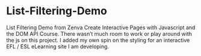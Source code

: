 # List-Filtering-Demo
List Filtering Demo from Zenva Create Interactive Pages with Javascript and the DOM API Course.
There wasn’t much room to work or play around with the js on this project. I added my own spin on the styling for an interactive EFL / ESL  eLearning site I am developing. 

